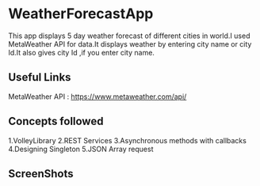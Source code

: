# WeatherForecastApp

This app displays 5 day weather forecast of different cities in world.I used MetaWeather API for data.It displays weather by entering city name or city Id.It also gives city Id ,if you enter city name.


## Useful Links

MetaWeather API : https://www.metaweather.com/api/
## Concepts followed

1.VolleyLibrary
2.REST Services
3.Asynchronous methods with callbacks
4.Designing Singleton
5.JSON Array request

## ScreenShots

